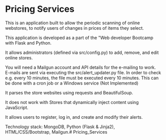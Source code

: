 # Pricing Services

This is an application built to allow the periodic scanning of online webstores, to notify users of changes in prices of items they select.

This application is developed as a part of the "Web developer Bootcamp with Flask and Python. 

It allows administrators (defined via src/config.py) to add, remove, and edit online stores.

You will need a Mailgun account and API details for the e-mailing to work. E-mails are sent via executing the src/alert_updater.py file. In order to check e.g. every 10 minutes, the file must be executed every 10 minutes. This can be done with a cron job or a Windows service (Not Implemented)

It parses the store websites using requests and BeautifulSoup.

It does not work with Stores that dynamically inject content using JavaScript.

It allows users to register, log in, and create and modify their alerts.

Technology stack: MongoDB, Python (Flask & Jinja2), HTML/CSS/Bootstrap, Mailgun.# Pricing_Services
